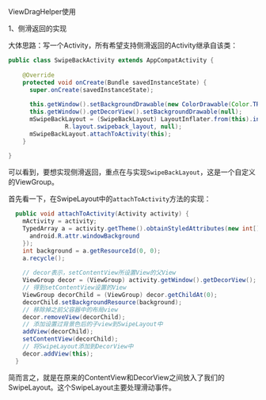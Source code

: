 ViewDragHelper使用

1、侧滑返回的实现

大体思路：写一个Activity，所有希望支持侧滑返回的Activity继承自该类：

```java
public class SwipeBackActivity extends AppCompatActivity {
  
    @Override
    protected void onCreate(Bundle savedInstanceState) {
      super.onCreate(savedInstanceState);
      
      this.getWindow().setBackgroundDrawable(new ColorDrawable(Color.TRANSPARENT));
      this.getWindow().getDecorView().setBackgroundDrawable(null);
      mSwipeBackLayout = (SwipeBackLayout) LayoutInflater.from(this).inflate(
                R.layout.swipeback_layout, null);
      mSwipeBackLayout.attachToActivity(this);
    }
  
}
```

可以看到，要想实现侧滑返回，重点在与实现`SwipeBackLayout`，这是一个自定义的ViewGroup。

首先看一下，在SwipeLayout中的`attachToActivity`方法的实现：

```java
  public void attachToActivity(Activity activity) {
    mActivity = activity;
    TypedArray a = activity.getTheme().obtainStyledAttributes(new int[]{
      android.R.attr.windowBackground
    });
    int background = a.getResourceId(0, 0);
    a.recycle();
	
    // decor表示，setContentView所设置View的父View
    ViewGroup decor = (ViewGroup) activity.getWindow().getDecorView();
    // 得到setContentView设置的View
    ViewGroup decorChild = (ViewGroup) decor.getChildAt(0);
    decorChild.setBackgroundResource(background);
    // 移除掉之前父容器中的布局view
    decor.removeView(decorChild);
    // 添加设置过背景色后的子view到SwipeLayout中
    addView(decorChild);
    setContentView(decorChild);
    // 将SwipeLayout添加到DecorView中
    decor.addView(this);
  }
```

简而言之，就是在原来的ContentView和DecorView之间放入了我们的SwipeLayout。这个SwipeLayout主要处理滑动事件。
